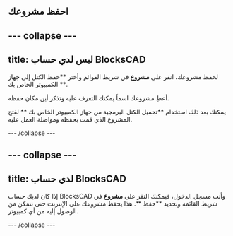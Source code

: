 ## احفظ مشروعك

--- collapse ---
---
title: ليس لدي حساب BlocksCAD
---

لحفظ مشروعك، انقر على **مشروع** في شريط القوائم وأختر **حفظ الكتل إلى جهاز الكمبيوتر الخاص بك **.

أعطِ مشروعك اسماً يمكنك التعرف عليه وتذكر أين مكان حفظه.

يمكنك بعد ذلك استخدام **تحميل الكتل البرمجية من جهاز الكمبيوتر الخاص بك ** لفتح المشروع الذي قمت بحفظه ومواصلة العمل عليه.

--- /collapse ---

--- collapse ---
---
title: لدي حساب BlocksCAD
---

إذا كان لديك حساب BlocksCAD وأنت مسجل الدخول، فيمكنك النقر على **مشروع** في شريط القائمة وتحديد **حفظ **. هذا يحفظ مشروعك على الإنترنت حتى تتمكن من الوصول إليه من أي كمبيوتر.

--- /collapse ---


 
